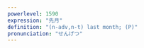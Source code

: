 ```yaml
---
powerlevel: 1590
expression: "先月"
definition: "(n-adv,n-t) last month; (P)"
pronunciation: "せんげつ"
---
```

